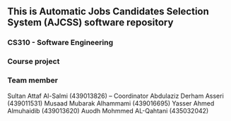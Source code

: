 ## This is Automatic Jobs Candidates Selection System (AJCSS) software repository
### CS310 - Software Engineering
### Course project

### Team member 
Sultan Attaf Al-Salmi (439013826) – Coordinator
Abdulaziz Derham Asseri (439011531)
Musaad Mubarak Alhammami (439016695)
Yasser Ahmed Almuhaidib (439013620)
Auodh Mohmmed AL-Qahtani (435032042)
